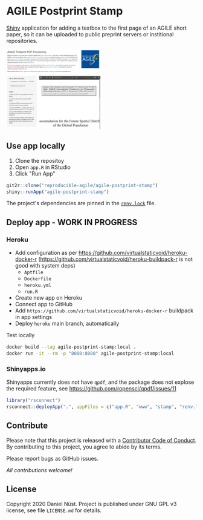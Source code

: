 # AGILE Postprint Stamp

[Shiny](https://shiny.rstudio.com/) application for adding a textbox to the first page of an AGILE short paper, so it can be uploaded to public preprint servers or institional repositories.

<!--
## Use app online

👉👉 **https://dnlnst.shinyapps.io/agile-postprint-stamp/** 👈👈
-->

<img src="agile-postprint-stamp.png" title="Application screenshot" width="50%" />

## Use app locally

1. Clone the repositoy
2. Open `app.R` in RStudio
3. Click "Run App"

```r
git2r::clone("reproducible-agile/agile-postprint-stamp")
shiny::runApp("agile-postprint-stamp")
```

The project's dependencies are pinned in the [`renv.lock`](https://rstudio.github.io/renv/articles/lockfile.html) file.

## Deploy app - WORK IN PROGRESS

### Heroku

- Add configuration as per https://github.com/virtualstaticvoid/heroku-docker-r (https://github.com/virtualstaticvoid/heroku-buildpack-r is not good with system deps)
  - `Aptfile`
  - `Dockerfile`
  - `heroku.yml`
  - `run.R`
- Create new app on Heroku
- Connect app to GitHub
- Add `https://github.com/virtualstaticvoid/heroku-docker-r` buildpack in app settings
- Deploy `heroku` main branch, automatically


Test locally

```bash
docker build --tag agile-postprint-stamp:local .
docker run -it --rm -p "8080:8080" agile-postprint-stamp:local
```

### Shinyapps.io

Shinyapps currently does not have `qpdf`, and the package does not explose the required feature, see https://github.com/ropensci/qpdf/issues/11

```r
library("rsconnect")
rsconnect::deployApp(".", appFiles = c("app.R", "www", "stamp", "renv.lock"))
```

## Contribute

Please note that this project is released with a [Contributor Code of Conduct](https://contributor-covenant.org/version/2/0/CODE_OF_CONDUCT.html).
By contributing to this project, you agree to abide by its terms.

Please report bugs as GitHub issues.

_All contributions welcome!_

## License

Copyright 2020 Daniel Nüst. Project is published under GNU GPL v3 license, see file `LICENSE.md` for details.

